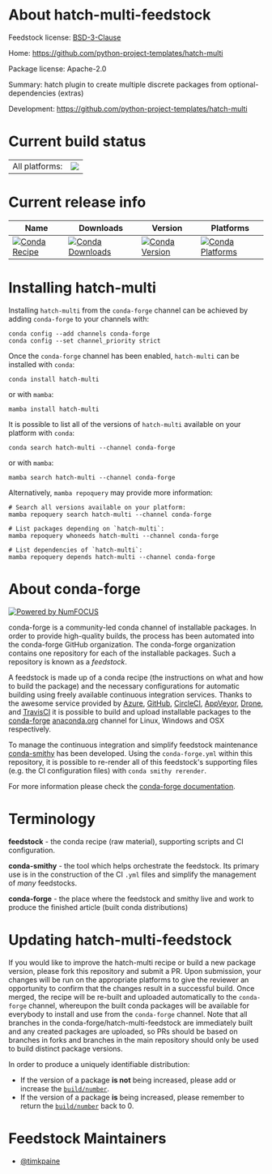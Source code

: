 About hatch-multi-feedstock
===========================

Feedstock license: [BSD-3-Clause](https://github.com/conda-forge/hatch-multi-feedstock/blob/main/LICENSE.txt)

Home: https://github.com/python-project-templates/hatch-multi

Package license: Apache-2.0

Summary: hatch plugin to create multiple discrete packages from optional-dependencies (extras)

Development: https://github.com/python-project-templates/hatch-multi

Current build status
====================


<table><tr><td>All platforms:</td>
    <td>
      <a href="https://dev.azure.com/conda-forge/feedstock-builds/_build/latest?definitionId=26186&branchName=main">
        <img src="https://dev.azure.com/conda-forge/feedstock-builds/_apis/build/status/hatch-multi-feedstock?branchName=main">
      </a>
    </td>
  </tr>
</table>

Current release info
====================

| Name | Downloads | Version | Platforms |
| --- | --- | --- | --- |
| [![Conda Recipe](https://img.shields.io/badge/recipe-hatch--multi-green.svg)](https://anaconda.org/conda-forge/hatch-multi) | [![Conda Downloads](https://img.shields.io/conda/dn/conda-forge/hatch-multi.svg)](https://anaconda.org/conda-forge/hatch-multi) | [![Conda Version](https://img.shields.io/conda/vn/conda-forge/hatch-multi.svg)](https://anaconda.org/conda-forge/hatch-multi) | [![Conda Platforms](https://img.shields.io/conda/pn/conda-forge/hatch-multi.svg)](https://anaconda.org/conda-forge/hatch-multi) |

Installing hatch-multi
======================

Installing `hatch-multi` from the `conda-forge` channel can be achieved by adding `conda-forge` to your channels with:

```
conda config --add channels conda-forge
conda config --set channel_priority strict
```

Once the `conda-forge` channel has been enabled, `hatch-multi` can be installed with `conda`:

```
conda install hatch-multi
```

or with `mamba`:

```
mamba install hatch-multi
```

It is possible to list all of the versions of `hatch-multi` available on your platform with `conda`:

```
conda search hatch-multi --channel conda-forge
```

or with `mamba`:

```
mamba search hatch-multi --channel conda-forge
```

Alternatively, `mamba repoquery` may provide more information:

```
# Search all versions available on your platform:
mamba repoquery search hatch-multi --channel conda-forge

# List packages depending on `hatch-multi`:
mamba repoquery whoneeds hatch-multi --channel conda-forge

# List dependencies of `hatch-multi`:
mamba repoquery depends hatch-multi --channel conda-forge
```


About conda-forge
=================

[![Powered by
NumFOCUS](https://img.shields.io/badge/powered%20by-NumFOCUS-orange.svg?style=flat&colorA=E1523D&colorB=007D8A)](https://numfocus.org)

conda-forge is a community-led conda channel of installable packages.
In order to provide high-quality builds, the process has been automated into the
conda-forge GitHub organization. The conda-forge organization contains one repository
for each of the installable packages. Such a repository is known as a *feedstock*.

A feedstock is made up of a conda recipe (the instructions on what and how to build
the package) and the necessary configurations for automatic building using freely
available continuous integration services. Thanks to the awesome service provided by
[Azure](https://azure.microsoft.com/en-us/services/devops/), [GitHub](https://github.com/),
[CircleCI](https://circleci.com/), [AppVeyor](https://www.appveyor.com/),
[Drone](https://cloud.drone.io/welcome), and [TravisCI](https://travis-ci.com/)
it is possible to build and upload installable packages to the
[conda-forge](https://anaconda.org/conda-forge) [anaconda.org](https://anaconda.org/)
channel for Linux, Windows and OSX respectively.

To manage the continuous integration and simplify feedstock maintenance
[conda-smithy](https://github.com/conda-forge/conda-smithy) has been developed.
Using the ``conda-forge.yml`` within this repository, it is possible to re-render all of
this feedstock's supporting files (e.g. the CI configuration files) with ``conda smithy rerender``.

For more information please check the [conda-forge documentation](https://conda-forge.org/docs/).

Terminology
===========

**feedstock** - the conda recipe (raw material), supporting scripts and CI configuration.

**conda-smithy** - the tool which helps orchestrate the feedstock.
                   Its primary use is in the construction of the CI ``.yml`` files
                   and simplify the management of *many* feedstocks.

**conda-forge** - the place where the feedstock and smithy live and work to
                  produce the finished article (built conda distributions)


Updating hatch-multi-feedstock
==============================

If you would like to improve the hatch-multi recipe or build a new
package version, please fork this repository and submit a PR. Upon submission,
your changes will be run on the appropriate platforms to give the reviewer an
opportunity to confirm that the changes result in a successful build. Once
merged, the recipe will be re-built and uploaded automatically to the
`conda-forge` channel, whereupon the built conda packages will be available for
everybody to install and use from the `conda-forge` channel.
Note that all branches in the conda-forge/hatch-multi-feedstock are
immediately built and any created packages are uploaded, so PRs should be based
on branches in forks and branches in the main repository should only be used to
build distinct package versions.

In order to produce a uniquely identifiable distribution:
 * If the version of a package **is not** being increased, please add or increase
   the [``build/number``](https://docs.conda.io/projects/conda-build/en/latest/resources/define-metadata.html#build-number-and-string).
 * If the version of a package **is** being increased, please remember to return
   the [``build/number``](https://docs.conda.io/projects/conda-build/en/latest/resources/define-metadata.html#build-number-and-string)
   back to 0.

Feedstock Maintainers
=====================

* [@timkpaine](https://github.com/timkpaine/)

